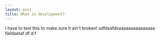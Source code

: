 ```yaml
---
layout: post
title: What is development?
---
```


I have to test this to make sure it ain't broken!
sdfdsafdsaaaaaaaaaaaaaaa
fieldsetaf
df
d
f
